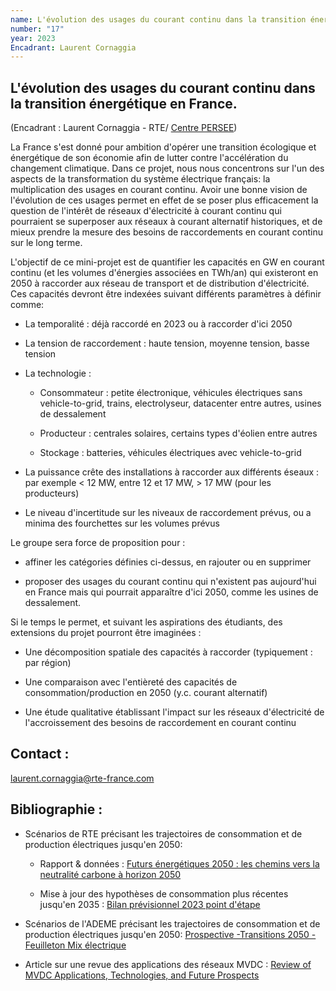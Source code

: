 ```yaml
---
name: L'évolution des usages du courant continu dans la transition énergétique en France.
number: "17"
year: 2023
Encadrant: Laurent Cornaggia
---
```

## L'évolution des usages du courant continu dans la transition énergétique en France.

(Encadrant : Laurent Cornaggia - RTE/ [Centre PERSEE](https://www.persee.minesparis.psl.eu/Accueil/Presentation/))

La France s'est donné pour ambition d'opérer une transition écologique
et énergétique de son économie afin de lutter contre l'accélération du
changement climatique. Dans ce projet, nous nous concentrons sur l'un
des aspects de la transformation du système électrique français: la
multiplication des usages en courant continu. Avoir une bonne vision de
l'évolution de ces usages permet en effet de se poser plus efficacement
la question de l'intérêt de réseaux d'électricité à courant continu qui
pourraient se superposer aux réseaux à courant alternatif historiques,
et de mieux prendre la mesure des besoins de raccordements en courant
continu sur le long terme.

L'objectif de ce mini-projet est de quantifier les capacités en GW en
courant continu (et les volumes d'énergies associées en TWh/an) qui
existeront en 2050 à raccorder aux réseau de transport et de
distribution d'électricité. Ces capacités devront être indexées suivant
différents paramètres à définir comme:

-   La temporalité : déjà raccordé en 2023 ou à raccorder d'ici 2050

-   La tension de raccordement : haute tension, moyenne tension, basse tension

-   La technologie :

    -   Consommateur : petite électronique, véhicules électriques sans vehicle-to-grid, trains, electrolyseur, datacenter entre autres, usines de dessalement

    -   Producteur : centrales solaires, certains types d'éolien entre autres

    -   Stockage : batteries, véhicules électriques avec vehicle-to-grid

-   La puissance crête des installations à raccorder aux différents éseaux : par exemple \< 12 MW, entre 12 et 17 MW, \> 17 MW (pour les producteurs)

-   Le niveau d'incertitude sur les niveaux de raccordement prévus, ou a minima des fourchettes sur les volumes prévus

Le groupe sera force de proposition pour :

-   affiner les catégories définies ci-dessus, en rajouter ou en supprimer

-   proposer des usages du courant continu qui n'existent pas aujourd'hui en France mais qui pourrait apparaître d'ici 2050, comme les usines de dessalement.

Si le temps le permet, et suivant les aspirations des étudiants, des
extensions du projet pourront être imaginées :

-   Une décomposition spatiale des capacités à raccorder (typiquement : par région)

-   Une comparaison avec l'entièreté des capacités de consommation/production en 2050 (y.c. courant alternatif)

-   Une étude qualitative établissant l'impact sur les réseaux d'électricité de l'accroissement des besoins de raccordement en courant continu

## Contact :
[laurent.cornaggia\@rte-france.com](mailto:laurent.cornaggia@rte-france.com)

## Bibliographie :

-   Scénarios de RTE précisant les trajectoires de consommation et de production électriques jusqu'en 2050:

    -   Rapport & données : [Futurs énergétiques 2050 : les chemins vers la neutralité carbone à horizon 2050](https://www.rte-france.com/analyses-tendances-et-prospectives/bilan-previsionnel-2050-futurs-energetiques#Lesdocuments)

    -   Mise à jour des hypothèses de consommation plus récentes jusqu'en 2035 : [Bilan prévisionnel 2023 point d'étape](https://assets.rte-france.com/prod/public/2023-06/Bilan-pr%C3%A9visionnel-2023-point-d-%C3%A9tape.pdf)

-   Scénarios de l'ADEME précisant les trajectoires de consommation et de production électriques jusqu'en 2050: [Prospective -Transitions 2050 - Feuilleton Mix électrique](https://librairie.ademe.fr/energies-renouvelables-reseaux-et-stockage/5352-prospective-transitions-2050-feuilleton-mix-electrique.html)

-   Article sur une revue des applications des réseaux MVDC : [Review of MVDC Applications, Technologies, and Future Prospects](https://www.mdpi.com/1996-1073/14/24/8294)
